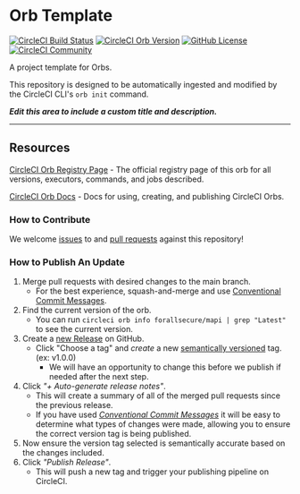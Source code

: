 # Orb Template


[![CircleCI Build Status](https://circleci.com/gh/ForAllSecure/mapi-circleci-orb.svg?style=shield "CircleCI Build Status")](https://circleci.com/gh/ForAllSecure/mapi-circleci-orb) [![CircleCI Orb Version](https://badges.circleci.com/orbs/forallsecure/mapi.svg)](https://circleci.com/orbs/registry/orb/forallsecure/mapi) [![GitHub License](https://img.shields.io/badge/license-MIT-lightgrey.svg)](https://raw.githubusercontent.com/ForAllSecure/mapi-circleci-orb/master/LICENSE) [![CircleCI Community](https://img.shields.io/badge/community-CircleCI%20Discuss-343434.svg)](https://discuss.circleci.com/c/ecosystem/orbs)



A project template for Orbs.

This repository is designed to be automatically ingested and modified by the CircleCI CLI's `orb init` command.

_**Edit this area to include a custom title and description.**_

---

## Resources

[CircleCI Orb Registry Page](https://circleci.com/orbs/registry/orb/forallsecure/mapi) - The official registry page of this orb for all versions, executors, commands, and jobs described.

[CircleCI Orb Docs](https://circleci.com/docs/2.0/orb-intro/#section=configuration) - Docs for using, creating, and publishing CircleCI Orbs.

### How to Contribute

We welcome [issues](https://github.com/ForAllSecure/mapi-circleci-orb/issues) to and [pull requests](https://github.com/ForAllSecure/mapi-circleci-orb/pulls) against this repository!

### How to Publish An Update
1. Merge pull requests with desired changes to the main branch.
    - For the best experience, squash-and-merge and use [Conventional Commit Messages](https://conventionalcommits.org/).
2. Find the current version of the orb.
    - You can run `circleci orb info forallsecure/mapi | grep "Latest"` to see the current version.
3. Create a [new Release](https://github.com/ForAllSecure/mapi-circleci-orb/releases/new) on GitHub.
    - Click "Choose a tag" and _create_ a new [semantically versioned](http://semver.org/) tag. (ex: v1.0.0)
      - We will have an opportunity to change this before we publish if needed after the next step.
4.  Click _"+ Auto-generate release notes"_.
    - This will create a summary of all of the merged pull requests since the previous release.
    - If you have used _[Conventional Commit Messages](https://conventionalcommits.org/)_ it will be easy to determine what types of changes were made, allowing you to ensure the correct version tag is being published.
5. Now ensure the version tag selected is semantically accurate based on the changes included.
6. Click _"Publish Release"_.
    - This will push a new tag and trigger your publishing pipeline on CircleCI.